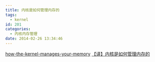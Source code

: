 ```yaml
---
title: 内核是如何管理内存的
tags:
  - kernel
id: 201
categories:
  - 内核内存管理
date: 2014-02-26 13:34:46
---
```


[how-the-kernel-manages-your-memory](http://duartes.org/gustavo/blog/post/how-the-kernel-manages-your-memory)
[【译】内核是如何管理内存的](/uploads/docs/how-the-kernel-manages-your-memory.pdf)

